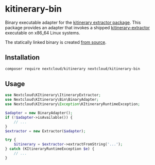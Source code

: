 <!--
  - SPDX-FileCopyrightText: 2019 Nextcloud GmbH and Nextcloud contributors
  - SPDX-License-Identifier: LGPL-3.0-or-later
-->

# kitinerary-bin

Binary executable adapter for the [kitinerary extractor package](https://packagist.org/packages/nextcloud/kitinerary). This package provides an adapter that invokes a shipped [kitinerary-extractor](https://github.com/KDE/itinerary) executable on x86_64 Linux systems.

The statically linked binary is created [from source](https://invent.kde.org/vkrause/kitinerary-static-build).

## Installation

```sh
composer require nextcloud/kitinerary nextcloud/kitinerary-bin
```

## Usage

```php
use Nextcloud\KItinerary\ItineraryExtractor;
use Nextcloud\KItinerary\Bin\BinaryAdapter;
use Nextcloud\KItinerary\Exception\KItineraryRuntimeException;

$adapter = new BinaryAdapter();
if (!$adapter->isAvailable()) {
    // ...
}
$extractor = new Extractor($adapter);

try {
    $itinerary = $extractor->extractFromString('...');
} catch (KItineraryRuntimeException $e) {
    // ...
}
```
